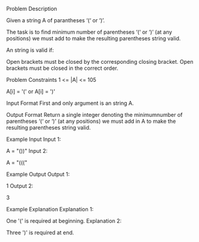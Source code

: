 Problem Description

Given a string A of parantheses  ‘(‘ or ‘)’.

The task is to find minimum number of parentheses ‘(‘ or ‘)’ (at any positions) we must add to make the resulting parentheses string valid.

An string is valid if:

Open brackets must be closed by the corresponding closing bracket.
Open brackets must be closed in the correct order.


Problem Constraints
1 <= |A| <= 105

A[i] = '(' or A[i] = ')'



Input Format
First and only argument is an string A.



Output Format
Return a single integer denoting the minimumnumber of parentheses ‘(‘ or ‘)’ (at any positions) we must add in A to make the resulting parentheses string valid.



Example Input
Input 1:

 A = "())"
Input 2:

 A = "((("


Example Output
Output 1:

 1
Output 2:

 3


Example Explanation
Explanation 1:

 One '(' is required at beginning.
Explanation 2:

 Three ')' is required at end.
